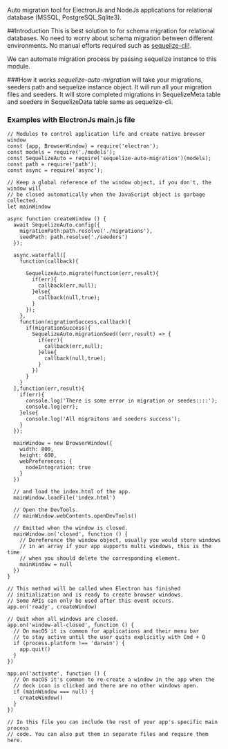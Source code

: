 Auto migration tool for ElectronJs and NodeJs applications for relational database (MSSQL, PostgreSQL,Sqlite3).

##Introduction
This is best solution to for schema migration for relational databases. No need to worry about schema migration between different environments. No manual efforts required such as [sequelize-cli!](https://www.npmjs.com/package/sequelize-cli).

We can automate migration process by passing sequelize instance to this module. 

###How it works
*sequelize-auto-migration* will take your migrations, seeders path and sequelize instance object. It will run all your migration files and seeders. It will store completed migrations in SequelizeMeta table and seeders in SequelizeData table same as sequelize-cli. 

### Examples with ElectronJs main.js file 
```
// Modules to control application life and create native browser window
const {app, BrowserWindow} = require('electron');
const models = require('./models');
const SequelizeAuto = require('sequelize-auto-migration')(models);
const path = require('path');
const async = require('async');

// Keep a global reference of the window object, if you don't, the window will
// be closed automatically when the JavaScript object is garbage collected.
let mainWindow

async function createWindow () {
  await SequelizeAuto.config({
    migrationPath:path.resolve('./migrations'),
    seedPath: path.resolve('./seeders')
  });

  async.waterfall([
    function(callback){
      
      SequelizeAuto.migrate(function(err,result){
        if(err){
          callback(err,null);
        }else{
          callback(null,true);
        }
      });
    },
    function(migrationSuccess,callback){
      if(migrationSuccess){
        SequelizeAuto.migrationSeed((err,result) => {
          if(err){
            callback(err,null);
          }else{
            callback(null,true);
          }
        })
      }
    }
  ],function(err,result){
    if(err){
      console.log('There is some error in migration or seedes::::');
      console.log(err);
    }else{
      console.log('All migraitons and seeders success');
    }
  });

  mainWindow = new BrowserWindow({
    width: 800,
    height: 600,
    webPreferences: {
      nodeIntegration: true
    }
  })

  // and load the index.html of the app.
  mainWindow.loadFile('index.html')

  // Open the DevTools.
  // mainWindow.webContents.openDevTools()

  // Emitted when the window is closed.
  mainWindow.on('closed', function () {
    // Dereference the window object, usually you would store windows
    // in an array if your app supports multi windows, this is the time
    // when you should delete the corresponding element.
    mainWindow = null
  })
}

// This method will be called when Electron has finished
// initialization and is ready to create browser windows.
// Some APIs can only be used after this event occurs.
app.on('ready', createWindow)

// Quit when all windows are closed.
app.on('window-all-closed', function () {
  // On macOS it is common for applications and their menu bar
  // to stay active until the user quits explicitly with Cmd + Q
  if (process.platform !== 'darwin') {
    app.quit()
  }
})

app.on('activate', function () {
  // On macOS it's common to re-create a window in the app when the
  // dock icon is clicked and there are no other windows open.
  if (mainWindow === null) {
    createWindow()
  }
})

// In this file you can include the rest of your app's specific main process
// code. You can also put them in separate files and require them here.

```


